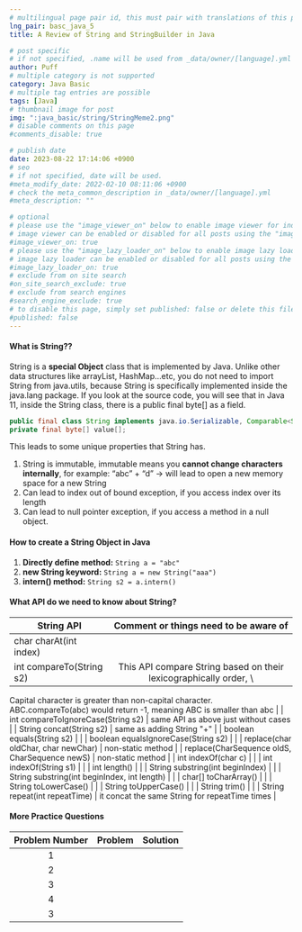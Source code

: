 ```yaml
---
# multilingual page pair id, this must pair with translations of this page. (This name must be unique)
lng_pair: basc_java_5
title: A Review of String and StringBuilder in Java

# post specific
# if not specified, .name will be used from _data/owner/[language].yml
author: Puff
# multiple category is not supported
category: Java Basic
# multiple tag entries are possible
tags: [Java]
# thumbnail image for post
img: ":java_basic/string/StringMeme2.png"
# disable comments on this page
#comments_disable: true

# publish date
date: 2023-08-22 17:14:06 +0900
# seo
# if not specified, date will be used.
#meta_modify_date: 2022-02-10 08:11:06 +0900
# check the meta_common_description in _data/owner/[language].yml
#meta_description: ""

# optional
# please use the "image_viewer_on" below to enable image viewer for individual pages or posts (_posts/ or [language]/_posts folders).
# image viewer can be enabled or disabled for all posts using the "image_viewer_posts: true" setting in _data/conf/main.yml.
#image_viewer_on: true
# please use the "image_lazy_loader_on" below to enable image lazy loader for individual pages or posts (_posts/ or [language]/_posts folders).
# image lazy loader can be enabled or disabled for all posts using the "image_lazy_loader_posts: true" setting in _data/conf/main.yml.
#image_lazy_loader_on: true
# exclude from on site search
#on_site_search_exclude: true
# exclude from search engines
#search_engine_exclude: true
# to disable this page, simply set published: false or delete this file
#published: false
---
```


<!-- outline-start -->

<!-- outline-end -->

#### What is String??

String is a **special Object** class that is implemented by Java. Unlike other data structures like arrayList, HashMap…etc, you do not need to import String from java.utils, because String is specifically implemented inside the java.lang package. If you look at the source code, you will see that in Java 11, inside the String class, there is a public final byte[] as a field.

```java
public final class String implements java.io.Serializable, Comparable<String>, CharSequence
private final byte[] value[];
```

This leads to some unique properties that String has.

1. String is immutable, immutable means you **cannot change characters internally**, for example: “abc” + “d” -> will lead to open a new memory space for a new String
2. Can lead to index out of bound exception, if you access index over its length
3. Can lead to null pointer exception, if you access a method in a null object.

#### How to create a String Object in Java

1. **Directly define method:**
   `String a = "abc"`
2. **new String keyword:**
   `String a = new String("aaa")`
3. **intern() method:**
   `String s2 = a.intern()`

#### What API do we need to know about String?

| String API               |               Comment or things need to be aware of                |
| ------------------------ | :----------------------------------------------------------------: |
| char charAt(int index)   |                                                                    |
| int compareTo(String s2) | This API compare String based on their lexicographically order, \  |

Capital character is greater than non-capital character.\
ABC.compareTo(abc) would return -1, meaning ABC is smaller than abc |
| int compareToIgnoreCase(String s2) | same API as above just without cases |
| String concat(String s2) | same as adding String "+" |
| boolean equals(String s2) | |
| boolean equalsIgnoreCase(String s2) | |
| replace(char oldChar, char newChar) | non-static method |
| replace(CharSequence oldS, CharSequence newS) | non-static method |
| int indexOf(char c) | |
| int indexOf(String s1) | |
| int length() | |
| String substring(int beginIndex) | |
| String substring(int beginIndex, int length) | |
| char[] toCharArray() | |
| String toLowerCase() | |
| String toUpperCase() | |
| String trim() | |
| String repeat(int repeatTime) | it concat the same String for repeatTime times |

#### More Practice Questions

| Problem Number | Problem | Solution |
| :------------: | :-----: | :------: |
|       1        |         |          |
|       2        |         |          |
|       3        |         |          |
|       4        |         |          |
|       3        |         |          |
